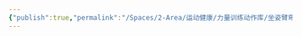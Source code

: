 ```yaml
---
{"publish":true,"permalink":"/Spaces/2-Area/运动健康/力量训练动作库/坐姿臂弯举.md","created":"2025-07-29T23:04:11.707+08:00","modified":"2025-07-29T23:04:11.713+08:00","cssclasses":""}
---
```


